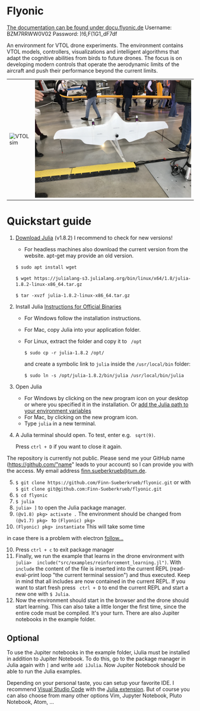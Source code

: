 # Flyonic

[The documentation can be found under docu.flyonic.de](http://docu.flyonic.de) 
Username: BZM7RRWW0V02
Password: )!6,F(1G1_dF7df

An environment for VTOL drone experiments. The environment contains VTOL models, controllers, visualizations and intelligent algorithms that adapt the cognitive abilities from birds to future drones. The focus is on developing modern controls that operate the aerodynamic limits of the aircraft and push their performance beyond the current limits.

|   |   | 
|-------------|-------------|
| ![VTOL sim](/docs/src/assets/vtol/VTOL_sim.png)   |     ![VTOL ream](/docs/src/assets/vtol/VTOL_real.jpeg)      | 




# Quickstart guide

    
1. [Download Julia](http://julialang.org/downloads/) (v1.8.2) I recommend to check for new versions!
    - For headless machines also download the current version from the website. apt-get may provide an old version.

    ```
    $ sudo apt install wget
    ```

    ```
    $ wget https://julialang-s3.julialang.org/bin/linux/x64/1.8/julia-1.8.2-linux-x86_64.tar.gz
    ```

    ```
    $ tar -xvzf julia-1.8.2-linux-x86_64.tar.gz
    ```


2. Install Julia  [Instructions for Official Binaries](https://julialang.org/downloads/platform/#platform_specific_instructions_for_official_binaries)

    - For Windows follow the installation instructions.
    - For Mac, copy Julia into your application folder.
    - For Linux, extract the folder and copy it to ``` /opt``` 

        ```
        $ sudo cp -r julia-1.8.2 /opt/
        ```

        and create a symbolic link to ```julia``` inside the ```/usr/local/bin``` folder:

        ```
        $ sudo ln -s /opt/julia-1.8.2/bin/julia /usr/local/bin/julia
        ```

        

3. Open Julia

    - For Windows by clicking on the new program icon on your desktop or where you specified it in the installation. Or [add the Julia path to your environment variables](https://www.geeksforgeeks.org/how-to-setup-julia-path-to-environment-variable/)
    - For Mac, by clicking on the new program icon.
    - Type ```julia``` in a new terminal.

4. A Julia terminal should open. To test, enter e.g. ``` sqrt(9)```. 
        
    Press ```ctrl + D``` if you want to close it again.


The repository is currently not public. Please send me your GitHub name (https://github.com/"name" leads to your account) so I can provide you with the access. My email address [finn.sueberkrueb@tum.de](finn.sueberkrueb@tum.de).

5. ```$ git clone https://github.com/Finn-Sueberkrueb/flyonic.git``` or with ```$ git clone git@github.com:Finn-Sueberkrueb/flyonic.git```
6. ```$ cd flyonic```
7.  ```$ julia```
7.  ```julia> ]``` to open the Julia package manager.
8. ```(@v1.8) pkg> activate .``` The environment should be changed from ``` (@v1.7) pkg>  ``` to ```(Flyonic) pkg> ``` 
9. ```(Flyonic) pkg> instantiate``` This will take some time

in case there is a problem with electron [follow...](https://www.techomoro.com/how-to-install-and-set-up-electron-on-ubuntu-19-04-disco-dingo/)

10. Press ```ctrl + c``` to exit package manager
11. Finally, we run the example that learns in the drone environment with ```julia>  include("src/examples/reinforcement_learning.jl")```. With ```include``` the content of the file is inserted into the current REPL (read-eval-print loop "the current terminal session") and thus executed. Keep in mind that all includes are now contained in the current REPL. If you want to start fresh press ``` ctrl + D``` to end the current REPL and start a new one with ```$ Julia```.
12. Now the environment should start in the browser and the drone should start learning. This can also take a little longer the first time, since the entire code must be compiled. It's your turn. There are also Jupiter notebooks in the example folder.


## Optional

To use the Jupiter notebooks in the example folder, iJulia must be installed in addition to Jupiter Notebook. To do this, go to the package manager in Julia again with ```]``` and write ```add iJulia```. Now Jupiter Notebook should be able to run the Julia examples.



Depending on your personal taste, you can setup your favorite IDE. I recommend [Visual Studio Code](https://code.visualstudio.com/docs/languages/julia) with the [Julia extension](https://www.julia-vscode.org). But of course you can also choose from many other options Vim, Jupyter Notebook, Pluto Notebook, Atom, ...